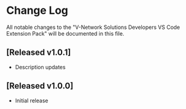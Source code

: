 # Change Log

All notable changes to the "V-Network Solutions Developers VS Code Extension Pack" will be documented in this file.

## [Released v1.0.1]

- Description updates

## [Released v1.0.0]

- Initial release
